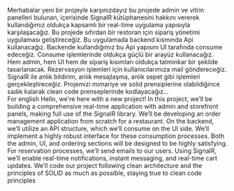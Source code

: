 Merhabalar yeni bir projeyle karşınızdayız bu projede admin ve vitrin panelleri bulunan, içerisinde SignalR kütüphanesini hakkını vererek kullandığımız oldukça kapsamlı bir real-time uygulama yapısıyla karşılaşacağız. Bu projede sıfırdan bir restoran için sipariş yönetimi uygulaması geliştireceğiz. Bu uygulamada backend kısmında Api kullanacağız. Backende kullandığımız bu Api yapısını UI tarafında consume edeceğiz. Consume işlemlerinde oldukça güçlü bir arayüz kullanacağız. Hem admin, hem UI hem de sipariş kısımları oldukça tatminkar bir şekilde tasarlanacak. Rezervasyon işlemleri için kullanıcılarımıza mail göndereceğiz. SignalR ile anlık bildirim, anlık mesajlaşma, anlık sepet gibi işlemleri gerçekleştireceğiz. Projemizi mimariye ve solid prensiplerine olabildiğince sadık kalarak clean code prenseplerinde kodlayacağız...                          
For english                                                                                                                                                                                                              Hello, we're here with a new project! In this project, we’ll be building a comprehensive real-time application with admin and storefront panels, making full use of the SignalR library. We’ll be developing an order management application from scratch for a restaurant. On the backend, we’ll utilize an API structure, which we’ll consume on the UI side. We’ll implement a highly robust interface for these consumption processes. Both the admin, UI, and ordering sections will be designed to be highly satisfying. For reservation processes, we’ll send emails to our users. Using SignalR, we’ll enable real-time notifications, instant messaging, and real-time cart updates. We’ll code our project following clean architecture and the principles of SOLID as much as possible, staying true to clean code principles
